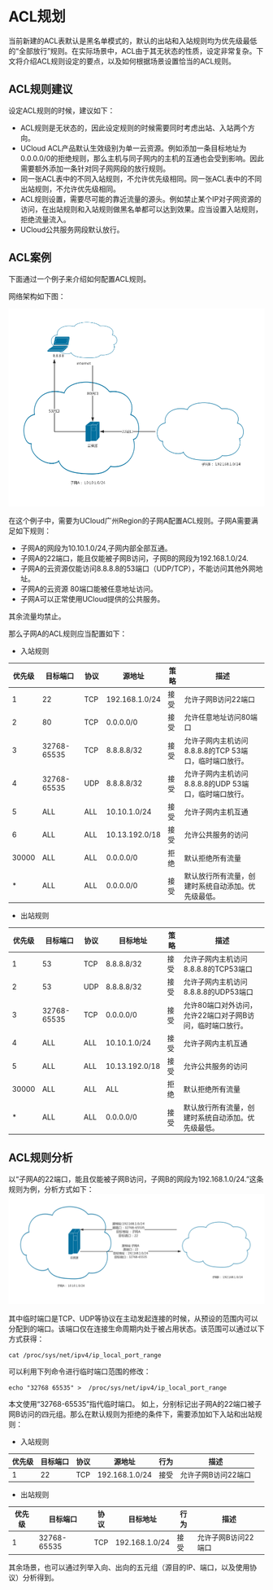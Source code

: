 # ACL规划

当前新建的ACL表默认是黑名单模式的，默认的出站和入站规则均为优先级最低的“全部放行”规则。在实际场景中，ACL由于其无状态的性质，设定非常复杂。下文将介绍ACL规则设定的要点，以及如何根据场景设置恰当的ACL规则。

## ACL规则建议

设定ACL规则的时候，建议如下：
  * ACL规则是无状态的，因此设定规则的时候需要同时考虑出站、入站两个方向。
  * UCloud ACL产品默认生效级别为单一云资源。例如添加一条目标地址为0.0.0.0/0的拒绝规则，那么主机与同子网内的主机的互通也会受到影响。因此需要额外添加一条针对同子网网段的放行规则。
  * 同一张ACL表中的不同入站规则，不允许优先级相同。同一张ACL表中的不同出站规则，不允许优先级相同。
  * ACL规则设置，需要尽可能的靠近流量的源头。例如禁止某个IP对子网资源的访问，在出站规则和入站规则做黑名单都可以达到效果。应当设置入站规则，拒绝流量流入。
  * UCloud公共服务网段默认放行。

## ACL案例

下面通过一个例子来介绍如何配置ACL规则。

网络架构如下图：

![](/images/configurationguide/未命名文件_5_.png)

在这个例子中，需要为UCloud广州Region的子网A配置ACL规则。子网A需要满足如下规则：
  * 子网A的网段为10.10.1.0/24,子网内部全部互通。
  * 子网A的22端口，能且仅能被子网B访问，子网B的网段为192.168.1.0/24.
  * 子网A的云资源仅能访问8.8.8.8的53端口（UDP/TCP），不能访问其他外网地址。
  * 子网A的云资源 80端口能被任意地址访问。
  * 子网A可以正常使用UCloud提供的公共服务。

其余流量均禁止。

那么子网A的ACL规则应当配置如下：

  * 入站规则

| 优先级   | 目标端口        | 协议  | 源地址            | 策略 | 描述                                |
| ----- | ----------- | --- | -------------- | -- | --------------------------------- |
| 1     | 22          | TCP | 192.168.1.0/24 | 接受 | 允许子网B访问22端口                       |
| 2     | 80          | TCP | 0.0.0.0/0      | 接受 | 允许任意地址访问80端口                      |
| 3     | 32768-65535 | TCP | 8.8.8.8/32     | 接受 | 允许子网内主机访问8.8.8.8的TCP 53端口，临时端口放行。 |
| 4     | 32768-65535 | UDP | 8.8.8.8/32     | 接受 | 允许子网内主机访问8.8.8.8的UDP 53端口，临时端口放行。 |
| 5     | ALL         | ALL | 10.10.1.0/24   | 接受 | 允许子网内主机互通                         |
| 6     | ALL         | ALL | 10.13.192.0/18 | 接受 | 允许公共服务的访问                         |
| 30000 | ALL         | ALL | 0.0.0.0/0      | 拒绝 | 默认拒绝所有流量                          |
| \*    | ALL         | ALL | 0.0.0.0/0      | 接受 | 默认放行所有流量，创建时系统自动添加。优先级最低。         |

  * 出站规则

| 优先级   | 目标端口        | 协议  | 目标地址           | 策略 | 描述                              |
| ----- | ----------- | --- | -------------- | -- | ------------------------------- |
| 1     | 53          | TCP | 8.8.8.8/32     | 接受 | 允许子网内主机访问8.8.8.8的TCP53端口        |
| 2     | 53          | UDP | 8.8.8.8/32     | 接受 | 允许子网内主机访问8.8.8.8的UDP53端口        |
| 3     | 32768-65535 | TCP | 0.0.0.0/0      | 接受 | 允许80端口对外访问，允许22端口对子网B访问，临时端口放行。 |
| 4     | ALL         | ALL | 10.10.1.0/24   | 接受 | 允许子网内主机互通                       |
| 5     | ALL         | ALL | 10.13.192.0/18 | 接受 | 允许公共服务的访问                       |
| 30000 | ALL         | ALL | ALL            | 拒绝 | 默认拒绝所有流量                        |
| \*    | ALL         | ALL | 0.0.0.0/0      | 接受 | 默认放行所有流量，创建时系统自动添加。优先级最低。       |

 
## ACL规则分析

以“子网A的22端口，能且仅能被子网B访问，子网B的网段为192.168.1.0/24.”这条规则为例，分析方式如下：
![](/images/configurationguide/sdngw_ecmp_6_.png)

其中临时端口是TCP、UDP等协议在主动发起连接的时候，从预设的范围内可以分配到的端口。该端口仅在连接生命周期内处于被占用状态。该范围可以通过以下方式获得：

    cat /proc/sys/net/ipv4/ip_local_port_range

可以利用下列命令进行临时端口范围的修改：

    echo "32768 65535" >  /proc/sys/net/ipv4/ip_local_port_range

本文使用“32768-65535”指代临时端口。
如上，分别标记出子网A的22端口被子网B访问的四元组。那么在默认规则为拒绝的条件下，需要添加如下入站和出站规则：


  * 入站规则

| 优先级 | 目标端口 | 协议  | 源地址            | 行为 | 描述          |
| --- | ---- | --- | -------------- | -- | ----------- |
| 1   | 22   | TCP | 192.168.1.0/24 | 接受 | 允许子网B访问22端口 |


  * 出站规则

| 优先级 | 目标端口        | 协议  | 目标地址           | 行为 | 描述          |
| --- | ----------- | --- | -------------- | -- | ----------- |
| 1   | 32768-65535 | TCP | 192.168.1.0/24 | 接受 | 允许子网B访问22端口 |

其余场景，也可以通过列举入向、出向的五元组（源目的IP、端口，以及使用协议）分析得到。
